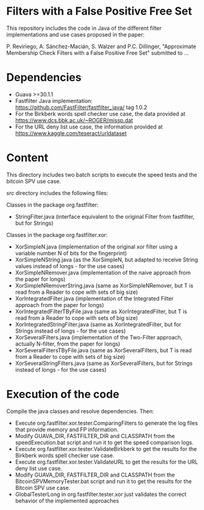 # Filters with a False Positive Free Set
This repository includes the code in Java of the different filter implementations and use cases proposed in the paper:

P. Reviriego, A. Sánchez-Macián, S. Walzer and P.C. Dillinger, "Approximate Membership Check Filters with a False Positive Free Set" submitted to ...

# Dependencies
- Guava >=30.1.1
- Fastfilter Java implementation: https://github.com/FastFilter/fastfilter_java/ tag 1.0.2
- For the Birkberk words spell checker use case, the data provided at https://www.dcs.bbk.ac.uk/~ROGER/missp.dat
- For the URL deny list use case, the information provided at https://www.kaggle.com/teseract/urldataset

# Content
This directory includes two batch scripts to execute the speed tests and the bitcoin SPV use case.

*src* directory includes the following files:

Classes in the package org.fastfilter:
- StringFilter.java (interface equivalent to the original Filter from fastfilter, but for Strings)

Classes in the package org.fastfilter.xor:
- XorSimpleN.java (implementation of the original xor filter using a variable number N of bits for the fingerprint)
- XorSimpleNString.java (as the XorSimpleN, but adapted to receive String values instead of longs - for the use cases)
- XorSimpleNRemover.java (implementation of the naive approach from the paper for longs) 
- XorSimpleNRemoverString.java (same as XorSimpleNRemover, but T is read from a Reader to cope with sets of big size)
- XorIntegratedFilter.java (implementation of the Integrated Filter approach from the paper for longs) 
- XorIntegratedFilterTByFile.java (same as XorIntegratedFilter, but T is read from a Reader to cope with sets of big size)
- XorIntegratedStringFilter.java (same as XorIntegratedFilter, but for Strings instead of longs - for the use cases)
- XorSeveralFilters.java (implementation of the Two-Filter approach, actually N-filter, from the paper for longs) 
- XorSeveralFiltersTByFile.java (same as XorSeveralFilters, but T is read from a Reader to cope with sets of big size)
- XorSeveralStringFilters.java (same as XorSeveralFilters, but for Strings instead of longs - for the use cases)


# Execution of the code
Compile the java classes and resolve dependencies. Then:
- Execute org.fastfilter.xor.tester.ComparingFilters to generate the log files that provide memory and FP information.
- Modify GUAVA_DIR, FASTFILTER_DIR and CLASSPATH from the speedExecution.bat script and run it to get the speed comparison logs.
- Execute org.fastfilter.xor.tester.ValidateBirkberk to get the results for the Birkberk words spell checker use case.
- Execute org.fastfilter.xor.tester.ValidateURL to get the results for the URL deny list use case.
- Modify GUAVA_DIR, FASTFILTER_DIR and CLASSPATH from the BitcoinSPVMemoryTester.bat script and run it to get the results for the Bitcoin SPV use case.
- GlobalTesterLong in org.fastfilter.tester.xor just validates the correct behavior of the implemented approaches
